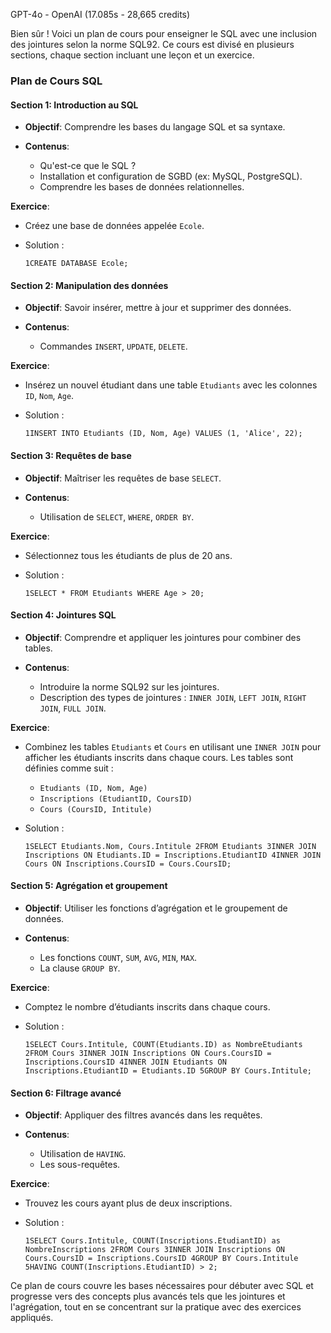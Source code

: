 GPT-4o - OpenAI (17.085s - 28,665 credits)

Bien sûr ! Voici un plan de cours pour enseigner le SQL avec une inclusion des jointures selon la norme SQL92. Ce cours est divisé en plusieurs sections, chaque section incluant une leçon et un exercice.

### Plan de Cours SQL

#### Section 1: Introduction au SQL

- **Objectif**: Comprendre les bases du langage SQL et sa syntaxe.
- **Contenus**:
    
    - Qu'est-ce que le SQL ?
    - Installation et configuration de SGBD (ex: MySQL, PostgreSQL).
    - Comprendre les bases de données relationnelles.
    

**Exercice**:

- Créez une base de données appelée `Ecole`.
- Solution :
    
    `1CREATE DATABASE Ecole;`
    

#### Section 2: Manipulation des données

- **Objectif**: Savoir insérer, mettre à jour et supprimer des données.
- **Contenus**:
    
    - Commandes `INSERT`, `UPDATE`, `DELETE`.
    

**Exercice**:

- Insérez un nouvel étudiant dans une table `Etudiants` avec les colonnes `ID`, `Nom`, `Age`.
- Solution :
    
    `1INSERT INTO Etudiants (ID, Nom, Age) VALUES (1, 'Alice', 22);`
    

#### Section 3: Requêtes de base

- **Objectif**: Maîtriser les requêtes de base `SELECT`.
- **Contenus**:
    
    - Utilisation de `SELECT`, `WHERE`, `ORDER BY`.
    

**Exercice**:

- Sélectionnez tous les étudiants de plus de 20 ans.
- Solution :
    
    `1SELECT * FROM Etudiants WHERE Age > 20;`
    

#### Section 4: Jointures SQL

- **Objectif**: Comprendre et appliquer les jointures pour combiner des tables.
- **Contenus**:
    
    - Introduire la norme SQL92 sur les jointures.
    - Description des types de jointures : `INNER JOIN`, `LEFT JOIN`, `RIGHT JOIN`, `FULL JOIN`.
    

**Exercice**:

- Combinez les tables `Etudiants` et `Cours` en utilisant une `INNER JOIN` pour afficher les étudiants inscrits dans chaque cours. Les tables sont définies comme suit :
    
    - `Etudiants (ID, Nom, Age)`
    - `Inscriptions (EtudiantID, CoursID)`
    - `Cours (CoursID, Intitule)`
    
- Solution :
    
    `1SELECT Etudiants.Nom, Cours.Intitule 2FROM Etudiants 3INNER JOIN Inscriptions ON Etudiants.ID = Inscriptions.EtudiantID 4INNER JOIN Cours ON Inscriptions.CoursID = Cours.CoursID;`
    

#### Section 5: Agrégation et groupement

- **Objectif**: Utiliser les fonctions d’agrégation et le groupement de données.
- **Contenus**:
    
    - Les fonctions `COUNT`, `SUM`, `AVG`, `MIN`, `MAX`.
    - La clause `GROUP BY`.
    

**Exercice**:

- Comptez le nombre d’étudiants inscrits dans chaque cours.
- Solution :
    
    `1SELECT Cours.Intitule, COUNT(Etudiants.ID) as NombreEtudiants 2FROM Cours 3INNER JOIN Inscriptions ON Cours.CoursID = Inscriptions.CoursID 4INNER JOIN Etudiants ON Inscriptions.EtudiantID = Etudiants.ID 5GROUP BY Cours.Intitule;`
    

#### Section 6: Filtrage avancé

- **Objectif**: Appliquer des filtres avancés dans les requêtes.
- **Contenus**:
    
    - Utilisation de `HAVING`.
    - Les sous-requêtes.
    

**Exercice**:

- Trouvez les cours ayant plus de deux inscriptions.
- Solution :
    
    `1SELECT Cours.Intitule, COUNT(Inscriptions.EtudiantID) as NombreInscriptions 2FROM Cours 3INNER JOIN Inscriptions ON Cours.CoursID = Inscriptions.CoursID 4GROUP BY Cours.Intitule 5HAVING COUNT(Inscriptions.EtudiantID) > 2;`
    

Ce plan de cours couvre les bases nécessaires pour débuter avec SQL et progresse vers des concepts plus avancés tels que les jointures et l'agrégation, tout en se concentrant sur la pratique avec des exercices appliqués.